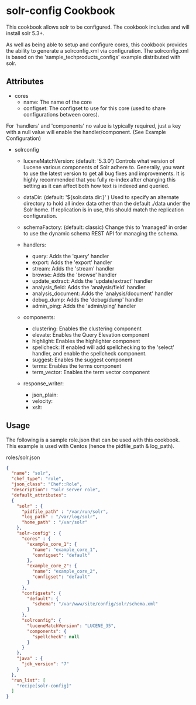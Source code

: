 solr-config Cookbook
====================

This cookbook allows solr to be configured. The cookbook includes and will install solr 5.3+.

As well as being able to setup and configure cores, this cookbook provides the ability to generate a solrconfig.xml via configuration.
The solrconfig.xml is based on the 'sample_techproducts_configs' example distributed with solr.

Attributes
----------

- cores
  - name: The name of the core
  - configset: The configset to use for this core (used to share configurations between cores).


For 'handlers' and 'components' no value is typically required, just a key with a null value will enable the handler/component. (See Example Configuration)

- solrconfig
  - luceneMatchVersion: (default: '5.3.0') Controls what version of Lucene various components of Solr adhere to.  Generally, you want to use the latest version to get all bug fixes and improvements. It is highly recommended that you fully re-index after changing this setting as it can affect both how text is indexed and queried.
  - dataDir: (default: '${solr.data.dir:}' ) Used to specify an alternate directory to hold all index data other than the default ./data under the Solr home.  If replication is in use, this should match the replication configuration.
  - schemaFactory: (default: classic) Change this to 'managed' in order to use the dynamic schema REST API for managing the schema.

  - handlers: 
  	- query: Adds the 'query' handler
  	- export: Adds the 'export' handler
  	- stream: Adds the 'stream' handler
  	- browse: Adds the 'browse' handler
  	- update_extract: Adds the 'update/extract' handler
  	- analysis_field: Adds the 'analysis/field' handler
  	- analysis_document: Adds the 'analysis/document' handler
    - debug_dump: Adds the 'debug/dump' handler
  	- admin_ping: Adds the 'admin/ping' handler
  - components:
  	- clustering: Enables the clustering component
  	- elevate: Enables the Query Elevation component
  	- highlight: Enables the highlighter component
  	- spellcheck: If enabled will add spellchecking to the 'select' handler, and enable the spellcheck component.
  	- suggest: Enables the suggest component
  	- terms: Enables the terms component
  	- term_vector: Enables the term vector component
  - response_writer:
  	- json_plain:
  	- velocity:
  	- xslt:


Usage
-----

The following is a sample role.json that can be used with this cookbook. This example is used with Centos (hence the pidfile_path & log_path).

roles/solr.json
```json
{
  "name": "solr",
  "chef_type": "role",
  "json_class": "Chef::Role",
  "description": "Solr server role",
  "default_attributes":
  {
    "solr" : {
      "pidfile_path" : "/var/run/solr",
      "log_path" : "/var/log/solr",
      "home_path" : "/var/solr"
    },
    "solr-config" : {
      "cores" : {
        "example_core_1": {
          "name": "example_core_1",
          "configset": "default"
        },
        "example_core_2": {
          "name": "example_core_2",
          "configset": "default"
        }
      },
      "configsets": {
        "default": {
          "schema": "/var/www/site/config/solr/schema.xml"
        }
      },
      "solrconfig": {
        "luceneMatchVersion": "LUCENE_35",
        "components": {
          "spellcheck": null
        }
      }
    },
    "java" : {
      "jdk_version": "7"
    }
  },
  "run_list": [
    "recipe[solr-config]"
  ]
}
```
